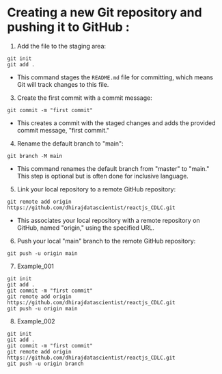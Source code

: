 # Creating a new Git repository and pushing it to GitHub :

1. Add the  file to the staging area:

```
git init
git add .
```

* This command stages the `README.md` file for committing, which means Git will track changes to this file.

3. Create the first commit with a commit message:

```
git commit -m "first commit"
```

* This creates a commit with the staged changes and adds the provided commit message, "first commit."

4. Rename the default branch to "main":

```
git branch -M main
```

* This command renames the default branch from "master" to "main." This step is optional but is often done for inclusive language.

5. Link your local repository to a remote GitHub repository:

```
git remote add origin https://github.com/dhirajdatascientist/reactjs_CDLC.git
```

* This associates your local repository with a remote repository on GitHub, named "origin," using the specified URL.

6. Push your local "main" branch to the remote GitHub repository:

```
git push -u origin main
```

7. Example_001
```
git init
git add .
git commit -m "first commit"
git remote add origin https://github.com/dhirajdatascientist/reactjs_CDLC.git
git push -u origin main
```

8. Example_002
```
git init
git add .
git commit -m "first commit"
git remote add origin https://github.com/dhirajdatascientist/reactjs_CDLC.git
git push -u origin branch
```